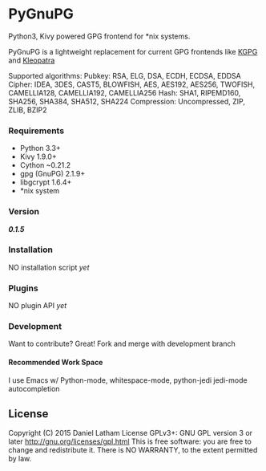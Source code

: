# PyGnuPG

Python3, Kivy powered GPG frontend for *nix systems.

PyGnuPG is a lightweight replacement for current GPG frontends like [KGPG](https://utils.kde.org/projects/kgpg/) and [Kleopatra](https://www.kde.org/applications/utilities/kleopatra/)

Supported algorithms:
Pubkey: RSA, ELG, DSA, ECDH, ECDSA, EDDSA
Cipher: IDEA, 3DES, CAST5, BLOWFISH, AES, AES192, AES256, TWOFISH,
        CAMELLIA128, CAMELLIA192, CAMELLIA256
Hash: SHA1, RIPEMD160, SHA256, SHA384, SHA512, SHA224
Compression: Uncompressed, ZIP, ZLIB, BZIP2


### Requirements

* Python 3.3+
* Kivy 1.9.0+
* Cython ~0.21.2
* gpg (GnuPG) 2.1.9+
* libgcrypt 1.6.4+
* *nix system

### Version

***0.1.5***

### Installation

NO installation script *yet*

### Plugins

NO plugin API *yet*

### Development

Want to contribute? Great!
Fork and merge with development branch

#### Recommended Work Space

I use Emacs w/ Python-mode, whitespace-mode, python-jedi jedi-mode autocompletion

License
----
Copyright (C) 2015 Daniel Latham
License GPLv3+: GNU GPL version 3 or later <http://gnu.org/licenses/gpl.html>
This is free software: you are free to change and redistribute it.
There is NO WARRANTY, to the extent permitted by law.